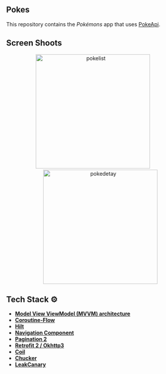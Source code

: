 ## Pokes

This repository contains the  *Pokémons* app that uses [PokeApi](https://pokeapi.co/).

## Screen Shoots
<p align="center">
  <img src="https://github.com/user-attachments/assets/f5d59b3f-39da-4a79-9426-3821d50b7438" alt="pokelist" width="306" />
  &nbsp;&nbsp;&nbsp;&nbsp;&nbsp;&nbsp;&nbsp;&nbsp;&nbsp;
  <img src="https://github.com/user-attachments/assets/97c73b77-235f-4dc7-aa5d-a731473aa8de" alt="pokedetay" width="306" />
</p>
 
## Tech Stack ⚙️

- **[Model View ViewModel (MVVM) architecture](https://developer.android.com/jetpack/guide)**
- **[Coroutine-Flow](https://developer.android.com/kotlin/flow)**
- **[Hilt](https://developer.android.com/training/dependency-injection/hilt-android)**
- **[Navigation Component](https://developer.android.com/guide/navigation)**
- **[Pagination 2](https://developer.android.com/topic/libraries/architecture/paging)**
- **[Retrofit 2 / Okhttp3](https://square.github.io/retrofit/)**
- **[Coil](https://coil-kt.github.io/coil/)**
- **[Chucker](https://github.com/ChuckerTeam/chucker)**
- **[LeakCanary](https://square.github.io/leakcanary/)** 
